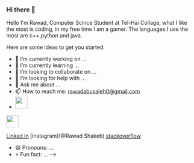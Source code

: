 ### Hi there 👋

Hello I'm Rawad, Computer Scince Student at Tel-Hai Collage, what I like the most is coding, in my free time I am a gamer.
The languages I use the most are c++,python and java.

Here are some ideas to get you started:

- 🔭 I’m currently working on ...
- 🌱 I’m currently learning ...
- 👯 I’m looking to collaborate on ...
- 🤔 I’m looking for help with ...
- 💬 Ask me about ...
- 📫 How to reach me: rawadabusaleh0@gmail.com
- <img height="32" width="32" src="https://cdn.jsdelivr.net/npm/simple-icons@v4/icons/[Instagram].svg" />
<img height="32" width="32" src="https://unpkg.com/simple-icons@v4/icons/[ICON SLUG].svg" />

[Linked in](https://www.linkedin.com/in/rawad-abusaleh-3494a01b1/) [instagram](@Rawad Shakeb) [stackoverflow](user:16008721)

- 😄 Pronouns: ...
- ⚡ Fun fact: ...
-->
